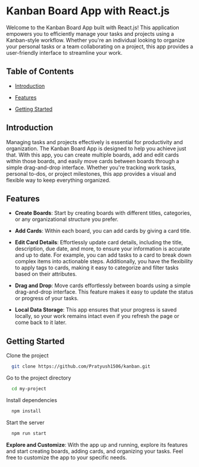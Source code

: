 
# Kanban Board App with React.js

Welcome to the Kanban Board App built with React.js! This application empowers you to efficiently manage your tasks and projects using a Kanban-style workflow. Whether you're an individual looking to organize your personal tasks or a team collaborating on a project, this app provides a user-friendly interface to streamline your work.



## Table of Contents

- [Introduction](#introduction)

- [Features](#features)

- [Getting Started](#getting-started)

## Introduction

Managing tasks and projects effectively is essential for productivity and organization. The Kanban Board App is designed to help you achieve just that. With this app, you can create multiple boards, add and edit cards within those boards, and easily move cards between boards through a simple drag-and-drop interface. Whether you're tracking work tasks, personal to-dos, or project milestones, this app provides a visual and flexible way to keep everything organized.

## Features

- **Create Boards**: Start by creating boards with different titles, categories, or any   organizational structure you prefer.

- **Add Cards**: Within each board, you can add cards by giving a card title.

- **Edit Card Details**: Effortlessly update card details, including the title, description, due date, and more, to ensure your information is accurate and up to date. For example, you can add tasks to a card to break down complex items into actionable steps. Additionally, you have the flexibility to apply tags to cards, making it easy to categorize and filter tasks based on their attributes.

- **Drag and Drop**: Move cards effortlessly between boards using a simple drag-and-drop interface. This feature makes it easy to update the status or progress of your tasks.

- **Local Data Storage**: This app ensures that your progress is saved locally, so your work remains intact even if you refresh the page or come back to it later.

## Getting Started

Clone the project

```bash
  git clone https://github.com/Pratyush1506/kanban.git
```

Go to the project directory

```bash
  cd my-project
```

Install dependencies

```bash
  npm install
```

Start the server

```bash
  npm run start
```
**Explore and Customize**: With the app up and running, explore its features and start creating boards, adding cards, and organizing your tasks. Feel free to customize the app to your specific needs.